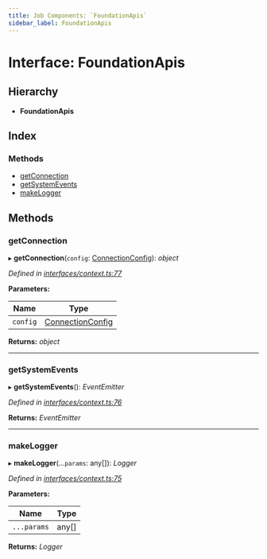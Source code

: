 ```yaml
---
title: Job Components: `FoundationApis`
sidebar_label: FoundationApis
---
```


# Interface: FoundationApis

## Hierarchy

* **FoundationApis**

## Index

### Methods

* [getConnection](foundationapis.md#getconnection)
* [getSystemEvents](foundationapis.md#getsystemevents)
* [makeLogger](foundationapis.md#makelogger)

## Methods

###  getConnection

▸ **getConnection**(`config`: [ConnectionConfig](connectionconfig.md)): *object*

*Defined in [interfaces/context.ts:77](https://github.com/terascope/teraslice/blob/d8feecc03/packages/job-components/src/interfaces/context.ts#L77)*

**Parameters:**

Name | Type |
------ | ------ |
`config` | [ConnectionConfig](connectionconfig.md) |

**Returns:** *object*

___

###  getSystemEvents

▸ **getSystemEvents**(): *EventEmitter*

*Defined in [interfaces/context.ts:76](https://github.com/terascope/teraslice/blob/d8feecc03/packages/job-components/src/interfaces/context.ts#L76)*

**Returns:** *EventEmitter*

___

###  makeLogger

▸ **makeLogger**(...`params`: any[]): *Logger*

*Defined in [interfaces/context.ts:75](https://github.com/terascope/teraslice/blob/d8feecc03/packages/job-components/src/interfaces/context.ts#L75)*

**Parameters:**

Name | Type |
------ | ------ |
`...params` | any[] |

**Returns:** *Logger*

